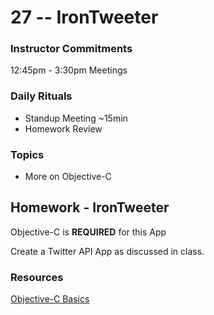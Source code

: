 # 27 -- IronTweeter

### Instructor Commitments
12:45pm - 3:30pm Meetings

### Daily Rituals

* Standup Meeting ~15min
* Homework Review

### Topics

* More on Objective-C

## Homework - IronTweeter

Objective-C is **REQUIRED** for this App

Create a Twitter API App as discussed in class.

### Resources

[Objective-C Basics](https://teamtreehouse.com/library/objectivec-basics-3)


